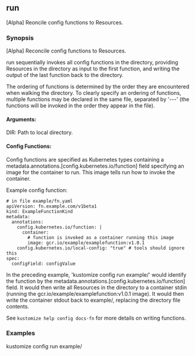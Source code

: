 ## run

[Alpha] Reoncile config functions to Resources.

### Synopsis

[Alpha] Reconcile config functions to Resources.

run sequentially invokes all config functions in the directory, providing Resources
in the directory as input to the first function, and writing the output of the last
function back to the directory.

The ordering of functions is determined by the order they are encountered when walking the
directory.  To clearly specify an ordering of functions, multiple functions may be
declared in the same file, separated by '---' (the functions will be invoked in the
order they appear in the file).

#### Arguments:

  DIR:
    Path to local directory.

#### Config Functions:

  Config functions are specified as Kubernetes types containing a metadata.annotations.[config.kubernetes.io/function]
  field specifying an image for the container to run.  This image tells run how to invoke the container.

  Example config function:

	# in file example/fn.yaml
	apiVersion: fn.example.com/v1beta1
	kind: ExampleFunctionKind
	metadata:
	  annotations:
	    config.kubernetes.io/function: |
	      container:
	        # function is invoked as a container running this image
	        image: gcr.io/example/examplefunction:v1.0.1
	    config.kubernetes.io/local-config: "true" # tools should ignore this
	spec:
	  configField: configValue

  In the preceding example, 'kustomize config run example/' would identify the function by
  the metadata.annotations.[config.kubernetes.io/function] field.  It would then write all Resources in the directory to
  a container stdin (running the gcr.io/example/examplefunction:v1.0.1 image).  It
  would then write the container stdout back to example/, replacing the directory
  file contents.

  See `kustomize help config docs-fn` for more details on writing functions.

### Examples

kustomize config run example/
